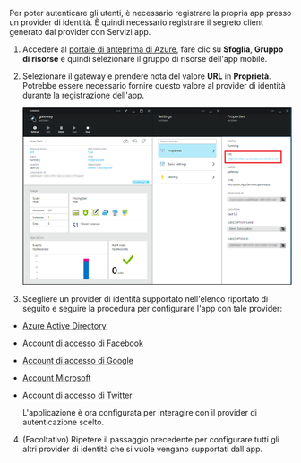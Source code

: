

Per poter autenticare gli utenti, è necessario registrare la propria app presso un provider di identità. È quindi necessario registrare il segreto client generato dal provider con Servizi app.

1. Accedere al [portale di anteprima di Azure], fare clic su **Sfoglia**, **Gruppo di risorse** e quindi selezionare il gruppo di risorse dell'app mobile.

2. Selezionare il gateway e prendere nota del valore **URL** in **Proprietà**. Potrebbe essere necessario fornire questo valore al provider di identità durante la registrazione dell'app.

   	![](./media/app-service-mobile-register-authentication/gateway-uri.png)

3. Scegliere un provider di identità supportato nell'elenco riportato di seguito e seguire la procedura per configurare l'app con tale provider:

 - <a href="/it-it/documentation/articles/app-service-mobile-how-to-configure-active-directory-authentication-preview/" target="_blank">Azure Active Directory</a>
 - <a href="/it-it/documentation/articles/app-service-mobile-how-to-configure-facebook-authentication-preview/" target="_blank">Account di accesso di Facebook</a>
 - <a href="/it-it/documentation/articles/app-service-mobile-how-to-configure-google-authentication-preview/" target="_blank">Account di accesso di Google</a>
 - <a href="/it-it/documentation/articles/app-service-mobile-how-to-configure-microsoft-authentication-preview/" target="_blank">Account Microsoft</a>
 - <a href="/it-it/documentation/articles/app-service-mobile-how-to-configure-twitter-authentication-preview/" target="_blank">Account di accesso di Twitter</a>

	L'applicazione è ora configurata per interagire con il provider di autenticazione scelto.

4. (Facoltativo) Ripetere il passaggio precedente per configurare tutti gli altri provider di identità che si vuole vengano supportati dall'app. 

<!-- URLs. -->
[portale di anteprima di Azure]: https://portal.azure.com/

<!---HONumber=62-->